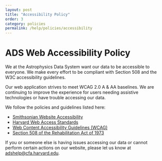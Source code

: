 ```yaml
---
layout: post
title: "Accessibility Policy"
order: 3
category: policies
permalink: /help/policies/accessibility
---
```


# ADS Web Accessibility Policy

We at the Astrophysics Data System want our data to be accessible to everyone. We make every effort to be compliant with Section 508 and the W3C accessibility guidelines.

Our web application strives to meet WCAG 2.0 A & AA baselines. We are continuing to improve the experience for users needing assistive technologies or have trouble accessing our data.

We follow the policies and guidelines listed here:

- [Smithsonian Website Accessibility][si]
- [Harvard Web Access Standards][harvard]
- [Web Content Accessibility Guidelines (WCAG)][wcag]
- [Section 508 of the Rehabilitation Act of 1973][508]

If you or someone else is having issues accessing our data or cannot perform certain actions on our website, please let us know at <a href="mailto:adshelp@cfa.harvard.edu">adshelp@cfa.harvard.edu</a>.

<!-- Links -->

[harvard]: https://accessibility.huit.harvard.edu/digital-accessibility-policy
[si]: https://www.si.edu/faqs/access
[wcag]: https://www.w3.org/WAI/standards-guidelines/wcag/
[508]: https://www.section508.gov/manage/laws-and-policies#508-policy
